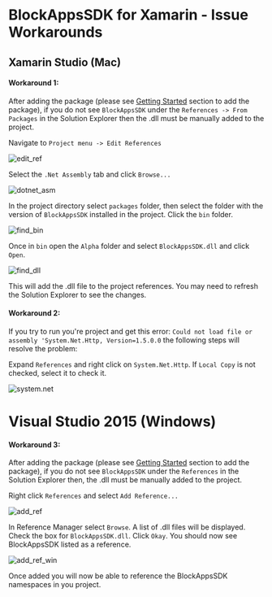 # BlockAppsSDK for Xamarin - Issue Workarounds

## Xamarin Studio (Mac)

#### Workaround 1:

After adding the package (please see [Getting Started](https://github.com/blockapps/xamarin-sdk) section to add the package), if you do not see `BlockAppsSDK` under the `References -> From Packages` in the Solution Explorer
then the .dll must be manually added to the project.

Navigate to  `Project menu -> Edit References`

![edit_ref](https://github.com/blockapps/xamarin-sdk/blob/master/images/edit_ref.png?raw=true)

Select the `.Net Assembly` tab and click `Browse...`

![dotnet_asm](https://github.com/blockapps/xamarin-sdk/blob/master/images/dotnet_assembly.png?raw=true)

In the project directory select `packages` folder, then select the folder with the version of `BlockAppsSDK`
installed in the project. Click the `bin` folder.

![find_bin](https://github.com/blockapps/xamarin-sdk/blob/master/images/bin_location.png?raw=true)

Once in `bin` open the `Alpha` folder and select `BlockAppsSDK.dll` and click `Open`.

![find_dll](https://github.com/blockapps/xamarin-sdk/blob/master/images/dll_location.png?raw=true)

This will add the .dll file to the project references.
You may need to refresh the Solution Explorer to see the changes.

#### Workaround 2:

If you try to run you're project and get this error:
`Could not load file or assembly 'System.Net.Http, Version=1.5.0.0` the following steps
will resolve the problem:

Expand `References` and right click on `System.Net.Http`. If `Local Copy` is not
checked, select it to check it.

![system.net](https://github.com/blockapps/xamarin-sdk/blob/master/images/systemnethttp.png?raw=true)


# Visual Studio 2015 (Windows)

#### Workaround 3:

After adding the package (please see [Getting Started](https://github.com/blockapps/xamarin-sdk) section to add the package), if you do not see `BlockAppsSDK` under the `References` in the Solution Explorer
then, the .dll must be manually added to the project.

Right click `References` and select `Add Reference...`

![add_ref](https://github.com/blockapps/xamarin-sdk/blob/master/images/add_ref_win.png?raw=true)

In Reference Manager select `Browse`. A list of .dll files will be displayed. Check the box for
`BlockAppsSDK.dll`. Click `Okay`. You should now see BlockAppsSDK listed as a reference.

![add_ref_win](https://github.com/blockapps/xamarin-sdk/blob/master/images/add_dll_win.png?raw=true)

Once added you will now be able to reference the BlockAppsSDK namespaces in you project.

